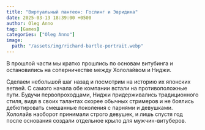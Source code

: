 ```yaml
---
title: "Виртуальный пантеон: Гослинг и Эвридика"
date: 2025-03-13 18:39:00 +0500
author: Oleg Anno
tag: [Games]
categories: ["Oleg Anno"]
image:
  path: "/assets/img/richard-bartle-portrait.webp"
---
```


В прошлой части мы кратко прошлись по основам витубинга и остановились на соперничестве между Хололайвом и Ниджи. 

Сделаем небольшой шаг назад и посмотрим на историю их японских ветвей. С самого начала обе компании встали на противоположные пути. Будучи первопроходцами, Ниджи придерживались традиционного стиля, видя в своих талантах скорее обычных стримеров и не боялись дебютировать смешанные поколения с парнями и девушками. Хололайв наоборот принимали строго девушек, и лишь спустя год после основания создали отдельное крыло для мужчин-витуберов.
